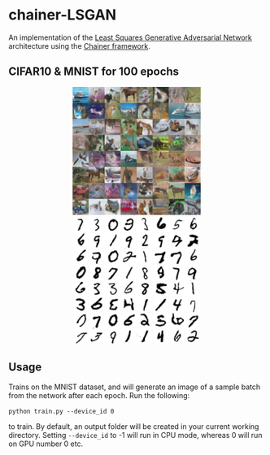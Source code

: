 # chainer-LSGAN
An implementation of the [Least Squares Generative Adversarial Network](https://arxiv.org/abs/1611.04076) architecture using the [Chainer framework](http://chainer.org/). 

## CIFAR10 & MNIST for 100 epochs
<p align="center">
  <img src="images/CIFAR10_epoch100.png"  style="width: 50%; height: 50%" alt="CIFAR10"/> <img src="images/MNIST_epoch100.png"  style="width: 50%; height: 50%" alt="MNIST"/>
</p>

## Usage
Trains on the MNIST dataset, and will generate an image of a sample batch from the network after each epoch. Run the following:
```
python train.py --device_id 0
```
to train. By default, an output folder will be created in your current working directory. Setting `--device_id` to -1 will run in CPU mode, whereas 0 will run on GPU number 0 etc. 

